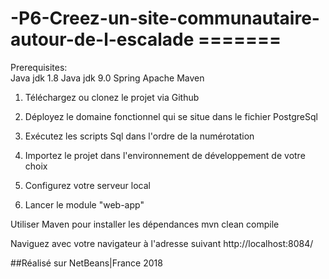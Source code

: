 # -P6-Creez-un-site-communautaire-autour-de-l-escalade =======

Prerequisites: <br>
Java jdk 1.8
Java jdk 9.0
Spring
Apache Maven

1. Téléchargez ou clonez le projet via Github

2. Déployez le domaine fonctionnel qui se situe dans le fichier PostgreSql

3. Exécutez les scripts Sql dans l'ordre de la numérotation

4. Importez le projet dans l'environnement de développement de votre choix

5. Configurez votre serveur local

6. Lancer le module "web-app"

Utiliser Maven pour installer les dépendances
mvn clean compile

Naviguez avec votre navigateur à l'adresse suivant http://localhost:8084/

##Réalisé sur NetBeans|France 2018
